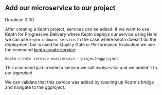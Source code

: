 
## Add our microservice to our project
Duration: 2:00

After creating a Keptn project, services can be added. If we want to use Keptn for Progressive Delivery where Keptn deploys our service using Helm we can use `keptn onboard service`. In the case where Keptn doesn't do the deployment but is used for Quality Gate or Performance Evaluation we use the command [keptn create service](https://keptn.sh/docs/0.6.0/reference/cli/commands/keptn_create_service/):

```
keptn create service evalservice --project=qgproject
```

This command just created a service we call *evalservice* and we added it to our *qgproject*

We can validate that this service was added by opening up Keptn's bridge and navigate to the *qgproject*. 